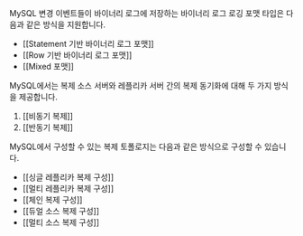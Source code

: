 
MySQL 변경 이벤트들이 바이너리 로그에 저장하는 바이너리 로그 로깅 포맷 타입은 다음과 같은 방식을 지원합니다.

- [[Statement 기반 바이너리 로그 포맷]]
- [[Row 기반 바이너리 로그 포맷]]
- [[Mixed 포맷]]


MySQL에서는 복제 소스 서버와 레플리카 서버 간의 복제 동기화에 대해 두 가지 방식을 제공합니다. 
1. [[비동기 복제]]
2. [[반동기 복제]]


MySQL에서 구성할 수 있는 복제 토폴로지는 다음과 같은 방식으로 구성할 수 있습니다.
- [[싱글 레플리카 복제 구성]]
- [[멀티 레플리카 복제 구성]]
- [[체인 복제 구성]]
- [[듀얼 소스 복제 구성]]
- [[멀티 소스 복제 구성]]
